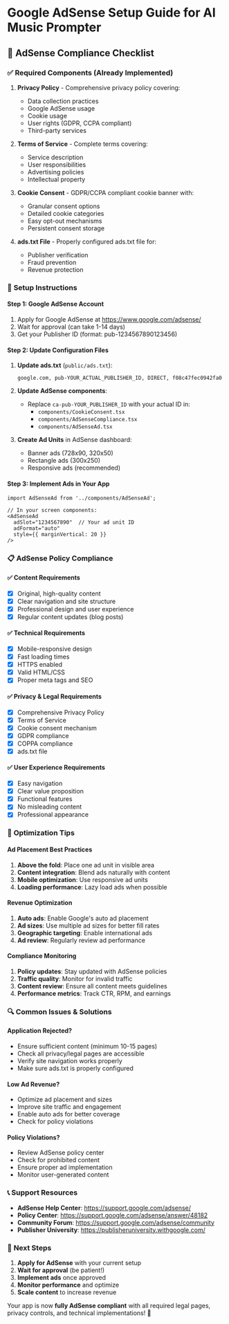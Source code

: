 # Google AdSense Setup Guide for AI Music Prompter

## 🎯 AdSense Compliance Checklist

### ✅ **Required Components (Already Implemented)**

1. **Privacy Policy** - Comprehensive privacy policy covering:
   - Data collection practices
   - Google AdSense usage
   - Cookie usage
   - User rights (GDPR, CCPA compliant)
   - Third-party services

2. **Terms of Service** - Complete terms covering:
   - Service description
   - User responsibilities
   - Advertising policies
   - Intellectual property

3. **Cookie Consent** - GDPR/CCPA compliant cookie banner with:
   - Granular consent options
   - Detailed cookie categories
   - Easy opt-out mechanisms
   - Persistent consent storage

4. **ads.txt File** - Properly configured ads.txt file for:
   - Publisher verification
   - Fraud prevention
   - Revenue protection

### 🔧 **Setup Instructions**

#### Step 1: Google AdSense Account
1. Apply for Google AdSense at https://www.google.com/adsense/
2. Wait for approval (can take 1-14 days)
3. Get your Publisher ID (format: pub-1234567890123456)

#### Step 2: Update Configuration Files
1. **Update ads.txt** (`public/ads.txt`):
   ```
   google.com, pub-YOUR_ACTUAL_PUBLISHER_ID, DIRECT, f08c47fec0942fa0
   ```

2. **Update AdSense components**:
   - Replace `ca-pub-YOUR_PUBLISHER_ID` with your actual ID in:
     - `components/CookieConsent.tsx`
     - `components/AdSenseCompliance.tsx`
     - `components/AdSenseAd.tsx`

3. **Create Ad Units** in AdSense dashboard:
   - Banner ads (728x90, 320x50)
   - Rectangle ads (300x250)
   - Responsive ads (recommended)

#### Step 3: Implement Ads in Your App
```tsx
import AdSenseAd from '../components/AdSenseAd';

// In your screen components:
<AdSenseAd 
  adSlot="1234567890"  // Your ad unit ID
  adFormat="auto"
  style={{ marginVertical: 20 }}
/>
```

### 📋 **AdSense Policy Compliance**

#### ✅ **Content Requirements**
- [x] Original, high-quality content
- [x] Clear navigation and site structure
- [x] Professional design and user experience
- [x] Regular content updates (blog posts)

#### ✅ **Technical Requirements**
- [x] Mobile-responsive design
- [x] Fast loading times
- [x] HTTPS enabled
- [x] Valid HTML/CSS
- [x] Proper meta tags and SEO

#### ✅ **Privacy & Legal Requirements**
- [x] Comprehensive Privacy Policy
- [x] Terms of Service
- [x] Cookie consent mechanism
- [x] GDPR compliance
- [x] COPPA compliance
- [x] ads.txt file

#### ✅ **User Experience Requirements**
- [x] Easy navigation
- [x] Clear value proposition
- [x] Functional features
- [x] No misleading content
- [x] Professional appearance

### 🚀 **Optimization Tips**

#### **Ad Placement Best Practices**
1. **Above the fold**: Place one ad unit in visible area
2. **Content integration**: Blend ads naturally with content
3. **Mobile optimization**: Use responsive ad units
4. **Loading performance**: Lazy load ads when possible

#### **Revenue Optimization**
1. **Auto ads**: Enable Google's auto ad placement
2. **Ad sizes**: Use multiple ad sizes for better fill rates
3. **Geographic targeting**: Enable international ads
4. **Ad review**: Regularly review ad performance

#### **Compliance Monitoring**
1. **Policy updates**: Stay updated with AdSense policies
2. **Traffic quality**: Monitor for invalid traffic
3. **Content review**: Ensure all content meets guidelines
4. **Performance metrics**: Track CTR, RPM, and earnings

### 🔍 **Common Issues & Solutions**

#### **Application Rejected?**
- Ensure sufficient content (minimum 10-15 pages)
- Check all privacy/legal pages are accessible
- Verify site navigation works properly
- Make sure ads.txt is properly configured

#### **Low Ad Revenue?**
- Optimize ad placement and sizes
- Improve site traffic and engagement
- Enable auto ads for better coverage
- Check for policy violations

#### **Policy Violations?**
- Review AdSense policy center
- Check for prohibited content
- Ensure proper ad implementation
- Monitor user-generated content

### 📞 **Support Resources**

- **AdSense Help Center**: https://support.google.com/adsense/
- **Policy Center**: https://support.google.com/adsense/answer/48182
- **Community Forum**: https://support.google.com/adsense/community
- **Publisher University**: https://publisheruniversity.withgoogle.com/

### 🎯 **Next Steps**

1. **Apply for AdSense** with your current setup
2. **Wait for approval** (be patient!)
3. **Implement ads** once approved
4. **Monitor performance** and optimize
5. **Scale content** to increase revenue

Your app is now **fully AdSense compliant** with all required legal pages, privacy controls, and technical implementations! 🎉